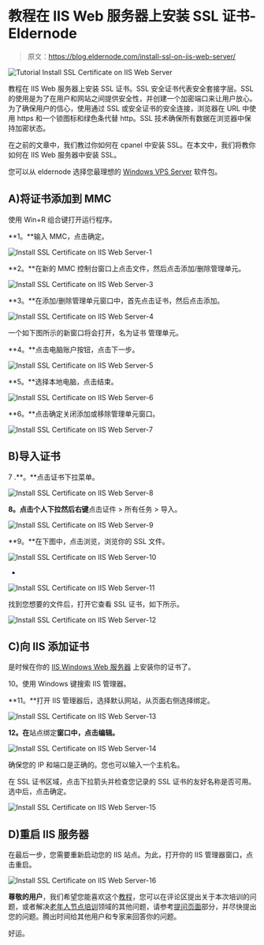 # 教程在 IIS Web 服务器上安装 SSL 证书- Eldernode

> 原文：<https://blog.eldernode.com/install-ssl-on-iis-web-server/>

![Tutorial Install SSL Certificate on IIS Web Server](img/44f2e38191f80c1abd488829e8a44a45.png)

教程在 IIS Web 服务器上安装 SSL 证书。SSL 安全证书代表安全套接字层。SSL 的使用是为了在用户和网站之间提供安全性，并创建一个加密端口来让用户放心。
为了确保用户的信心，使用通过 SSL 或安全证书的安全连接，浏览器在 URL 中使用 https 和一个锁图标和绿色条代替 http。SSL 技术确保所有数据在浏览器中保持加密状态。

在之前的文章中，我们教过你如何在 cpanel 中安装 SSL。在本文中，我们将教你如何在 IIS Web 服务器中安装 SSL。

您可以从 eldernode 选择您最理想的 [Windows VPS Server](https://eldernode.com/windows-vps/) 软件包。

## A)将证书添加到 MMC

使用 Win+R 组合键打开运行程序。

**1。**输入 MMC，点击确定。

![Install SSL Certificate on IIS Web Server-1](img/9a68147673f7ca2ab9f3519fb38def0c.png)

**2。**在新的 MMC 控制台窗口上点击文件，然后点击添加/删除管理单元。

![Install SSL Certificate on IIS Web Server-3](img/f05fbd1a409c2a8d5bc72d20efea75d2.png)

**3。**在添加/删除管理单元窗口中，首先点击证书，然后点击添加。

![Install SSL Certificate on IIS Web Server-4](img/ed13be89797786f8262acf75e225ef07.png)

一个如下图所示的新窗口将会打开，名为证书 管理单元。

**4。**点击电脑账户按钮，点击下一步。

![Install SSL Certificate on IIS Web Server-5](img/f8c690aff848cb664653c5a24b639408.png)

**5。**选择本地电脑，点击结束。

![Install SSL Certificate on IIS Web Server-6](img/526bf34069040e1921f2b68bb9fc3246.png)

**6。**点击确定关闭添加或移除管理单元窗口。

![Install SSL Certificate on IIS Web Server-7](img/ba25978354fde11466af248a76364c1a.png)

## B)导入证书

7 .**。**点击证书下拉菜单。

![Install SSL Certificate on IIS Web Server-8](img/c169d0417f9780371991662c3d37eeb2.png)

**8。**点击个人下拉然后**右键**点击证件 > 所有任务 > 导入。

![Install SSL Certificate on IIS Web Server-9](img/8ca3839da75424fd35221e4bfd2ec116.png)

**9。**在下图中，点击浏览，浏览你的 SSL 文件。

![Install SSL Certificate on IIS Web Server-10](img/2f644d590a516f8a1eb1b64364e440e7.png)

*

![Install SSL Certificate on IIS Web Server-11](img/0d32bb93aa5786705062ddd7ffa717f4.png)

找到您想要的文件后，打开它查看 SSL 证书，如下所示。

![Install SSL Certificate on IIS Web Server-12](img/5240f4c4e18c296277ea4c5d85a319e4.png)

## C)向 IIS 添加证书

是时候在你的 [IIS Windows Web 服务器](https://en.wikipedia.org/wiki/Internet_Information_Services) 上安装你的证书了。

10。使用 Windows 键搜索 IIS 管理器。

**11。**打开 IIS 管理器后，选择默认网站，从页面右侧选择绑定。

![Install SSL Certificate on IIS Web Server-13](img/3bd297de0808adec8ec285ca3aed8360.png)

**12。在**站点绑定**窗口中，点击编辑。**

![Install SSL Certificate on IIS Web Server-14](img/0c2e9d5766f2587a3d7c40ec9a384f5b.png)

确保您的 IP 和端口是正确的。您也可以输入一个主机名。

在 SSL 证书区域，点击下拉箭头并检查您记录的 SSL 证书的友好名称是否可用。选中后，点击确定。

![Install SSL Certificate on IIS Web Server-15](img/4150271a99dcb1ca29d40392886db2b1.png)

## D)重启 IIS 服务器

在最后一步，您需要重新启动您的 IIS 站点。为此，打开你的 IIS 管理器窗口，点击重启。

![Install SSL Certificate on IIS Web Server-16](img/524947bf47d93da93ce941fb64218ae0.png)

**尊敬的用户**，我们希望您能喜欢这个[教程](https://eldernode.com/category/tutorial/)，您可以在评论区提出关于本次培训的问题，或者解决[老年人节点培训](https://eldernode.com/blog/)领域的其他问题，请参考[提问页面](https://eldernode.com/ask)部分，并尽快提出您的问题。腾出时间给其他用户和专家来回答你的问题。

好运。